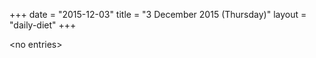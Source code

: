 +++
date = "2015-12-03"
title = "3 December 2015 (Thursday)"
layout = "daily-diet"
+++

\<no entries\>